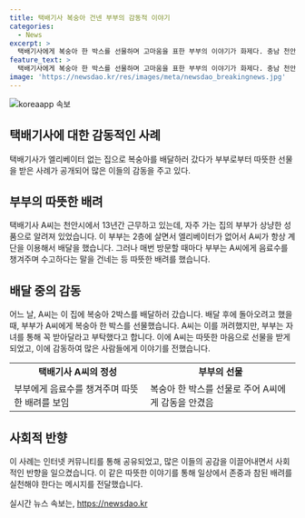 ```yaml
---
title: 택배기사 복숭아 건넨 부부의 감동적 이야기
categories:
  - News
excerpt: >
  택배기사에게 복숭아 한 박스를 선물하며 고마움을 표한 부부의 이야기가 화제다. 충남 천안시 13년 차 택배기사 A씨는 엘리베이터 없는 2층 집에 배달을 자주 했는데 부부는 항상 음료수를 챙겨주며 사려 깊음을 보였다. 이번에는 복숭아를 받은 A씨가 그들의 센스에 감동을 토로하며 많은 위로를 받았다. 그동안의 수고가 보답된 느낌이어서 힘이 나는 한 몫의 이야기다.
feature_text: >
  택배기사에게 복숭아 한 박스를 선물하며 고마움을 표한 부부의 이야기가 화제다. 충남 천안시 13년 차 택배기사 A씨는 엘리베이터 없는 2층 집에 배달을 자주 했는데 부부는 항상 음료수를 챙겨주며 사려 깊음을 보였다. 이번에는 복숭아를 받은 A씨가 그들의 센스에 감동을 토로하며 많은 위로를 받았다. 그동안의 수고가 보답된 느낌이어서 힘이 나는 한 몫의 이야기다.
image: 'https://newsdao.kr/res/images/meta/newsdao_breakingnews.jpg'
---
```


<p><img src="httpss://newsdao.kr/res/images/meta/newsdao_breakingnews.jpg" alt="koreaapp 속보" /></p>

<h2>택배기사에 대한 감동적인 사례</h2>

<p data-ke-size="size16">택배기사가 엘리베이터 없는 집으로 복숭아를 배달하러 갔다가 부부로부터 따뜻한 선물을 받은 사례가 공개되어 많은 이들의 감동을 주고 있다.</p>

<h2>부부의 따뜻한 배려</h2>

<p data-ke-size="size16">택배기사 A씨는 천안시에서 13년간 근무하고 있는데, 자주 가는 집의 부부가 상냥한 성품으로 알려져 있었습니다. 이 부부는 2층에 살면서 엘리베이터가 없어서 A씨가 항상 계단을 이용해서 배달을 했습니다. 그러나 매번 방문할 때마다 부부는 A씨에게 음료수를 챙겨주며 수고하다는 말을 건네는 등 따뜻한 배려를 했습니다.</p>

<h2>배달 중의 감동</h2>

<p data-ke-size="size16">어느 날, A씨는 이 집에 복숭아 2박스를 배달하러 갔습니다. 배달 후에 돌아오려고 했을 때, 부부가 A씨에게 복숭아 한 박스를 선물했습니다. A씨는 이를 꺼려했지만, 부부는 자녀를 통해 꼭 받아달라고 부탁했다고 합니다. 이에 A씨는 따뜻한 마음으로 선물을 받게 되었고, 이에 감동하여 많은 사람들에게 이야기를 전했습니다.</p>

<table>
    <tr>
        <td style="text-align: center; height: 17px;"><b>택배기사 A씨의 정성</b></td>
        <td style="text-align: center; height: 17px;"><b>부부의 선물</b></td>
    </tr>
    <tr>
        <td>부부에게 음료수를 챙겨주며 따뜻한 배려를 보임</td>
        <td>복숭아 한 박스를 선물로 주어 A씨에게 감동을 안겼음</td>
    </tr>
</table>

<h2>사회적 반향</h2>

<p data-ke-size="size16">이 사례는 인터넷 커뮤니티를 통해 공유되었고, 많은 이들의 공감을 이끌어내면서 사회적인 반향을 일으켰습니다. 이 같은 따뜻한 이야기를 통해 일상에서 존중과 참된 배려를 실천해야 한다는 메시지를 전달했습니다.</p>
실시간 뉴스 속보는, <a href="https://newsdao.kr" rel="dofollow">https://newsdao.kr</a>


